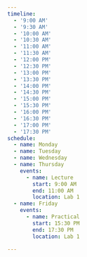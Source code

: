 ```yaml
---
timeline:
  - '9:00 AM'
  - '9:30 AM'
  - '10:00 AM'
  - '10:30 AM'
  - '11:00 AM'
  - '11:30 AM'
  - '12:00 PM'
  - '12:30 PM'
  - '13:00 PM'
  - '13:30 PM'
  - '14:00 PM'
  - '14:30 PM'
  - '15:00 PM'
  - '15:30 PM'
  - '16:00 PM'
  - '16:30 PM'
  - '17:00 PM'
  - '17:30 PM'
schedule:
  - name: Monday
  - name: Tuesday
  - name: Wednesday
  - name: Thursday
    events:
      - name: Lecture 
        start: 9:00 AM
        end: 11:00 AM
        location: Lab 1
  - name: Friday
    events:
      - name: Practical
        start: 15:30 PM
        end: 17:30 PM
        location: Lab 1

---
```

